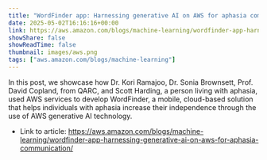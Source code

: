 ```yaml
---
title: "WordFinder app: Harnessing generative AI on AWS for aphasia communication"
date: 2025-05-02T16:16:16+00:00
link: https://aws.amazon.com/blogs/machine-learning/wordfinder-app-harnessing-generative-ai-on-aws-for-aphasia-communication/
showShare: false
showReadTime: false
thumbnail: images/aws.png
tags: ["aws.amazon.com/blogs/machine-learning"]
---
```

In this post, we showcase how Dr. Kori Ramajoo, Dr. Sonia Brownsett, Prof. David Copland, from QARC, and Scott Harding, a person living with aphasia, used AWS services to develop WordFinder, a mobile, cloud-based solution that helps individuals with aphasia increase their independence through the use of AWS generative AI technology.

- Link to article: https://aws.amazon.com/blogs/machine-learning/wordfinder-app-harnessing-generative-ai-on-aws-for-aphasia-communication/